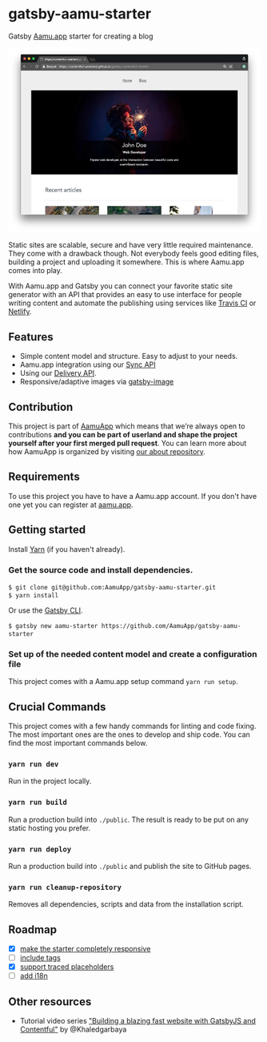 # gatsby-aamu-starter

Gatsby [Aamu.app](https://aamu.app) starter for creating a blog

![The index page of the starter blog](https://raw.githubusercontent.com/AamuApp/gatsby-aamu-starter/master/screenshot.jpg "The index page of the starter blog")

Static sites are scalable, secure and have very little required maintenance. They come with a drawback though. Not everybody feels good editing files, building a project and uploading it somewhere. This is where Aamu.app comes into play.

With Aamu.app and Gatsby you can connect your favorite static site generator with an API that provides an easy to use interface for people writing content and automate the publishing using services like [Travis CI](https://travis-ci.org/) or [Netlify](https://www.netlify.com/).

## Features

* Simple content model and structure. Easy to adjust to your needs.
* Aamu.app integration using our [Sync API](https://aamu.app/developers/docs/references/content-delivery-api/#/reference/synchronization/initial-synchronization-of-entries-of-a-specific-content-type)
* Using our [Delivery API](https://aamu.app/developers/docs/references/content-delivery-api/).
* Responsive/adaptive images via [gatsby-image](https://www.gatsbyjs.org/packages/gatsby-image/)

## Contribution

This project is part of [AamuApp](https://github.com/AamuApp) which means that we’re always open to contributions **and you can be part of userland and shape the project yourself after your first merged pull request**. You can learn more about how AamuApp is organized by visiting [our about repository](https://github.com/AamuApp/about).

## Requirements

To use this project you have to have a Aamu.app account. If you don't have one yet you can register at [aamu.app](https://aamu.app/).

## Getting started

Install [Yarn](https://yarnpkg.com/en/docs/install) (if you haven't already).

### Get the source code and install dependencies.

```
$ git clone git@github.com:AamuApp/gatsby-aamu-starter.git
$ yarn install
```

Or use the [Gatsby CLI](https://www.npmjs.com/package/gatsby-cli).

```
$ gatsby new aamu-starter https://github.com/AamuApp/gatsby-aamu-starter
```

### Set up of the needed content model and create a configuration file

This project comes with a Aamu.app setup command `yarn run setup`.

## Crucial Commands

This project comes with a few handy commands for linting and code fixing. The most important ones are the ones to develop and ship code. You can find the most important commands below.

### `yarn run dev`

Run in the project locally.

### `yarn run build`

Run a production build into `./public`. The result is ready to be put on any static hosting you prefer.

### `yarn run deploy`

Run a production build into `./public` and publish the site to GitHub pages.

### `yarn run cleanup-repository`

Removes all dependencies, scripts and data from the installation script.

## Roadmap

- [x] [make the starter completely responsive](https://github.com/AamuApp/gatsby-aamu-starter/issues/2)
- [ ] [include tags](https://github.com/AamuApp/gatsby-aamu-starter/issues/3)
- [x] [support traced placeholders](https://github.com/AamuApp/gatsby-aamu-starter/issues/4)
- [ ] [add i18n](https://github.com/AamuApp/gatsby-aamu-starter/issues/6)

## Other resources

- Tutorial video series ["Building a blazing fast website with GatsbyJS and Contentful"](https://www.youtube.com/watch?v=Ek4o40w1tH4&list=PL8KiuH6vpACV-F7jXribe4YveGBhBeG9A) by @Khaledgarbaya
